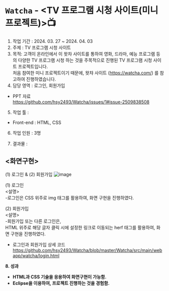 # `Watcha` - <TV 프로그램 시청 사이트(미니 프로젝트)>📺 <br>

1. 작업 기간 : 2024. 03. 27 ~ 2024. 04. 03<br>
2. 주제 : TV 프로그램 시청 사이트<br>
3. 목적: 고객이 온라인에서 이 왓챠 사이트를 통하여 영화, 드라마, 예능 프로그램 등의 다양한 TV 프로그램 시청 하는 것을 주목적으로 진행된 TV 프로그램 시청 사이트 프로젝트입니다. <br>
 처음 참여한 미니 프로젝트이기 때문에, 왓챠 사이트 (https://watcha.com/) 를 참고하여 진행하였습니다.<br>
4. 담당 영역 : 로그인, 회원가입<br>
- PPT 자료<br>
  https://github.com/hsy2493/Watcha/issues/1#issue-2509838508<br>
5. 작업 툴 : <br>
  - Front-end : HTML, CSS<br>
6. 작업 인원 : 3명<br>

7. 결과물 :
## <화면구현>
 (1) 로그인 & (2) 회원가입
   ![image](https://github.com/user-attachments/assets/760a7e75-2abf-4571-b9f1-d821ba81b02b)<br>

(1) 로그인 <br>
<설명> <br>
-로그인은 CSS 위주로 img 태그를 활용하여, 화면 구현을 진행하였다.<br>

(2) 회원가입 <br>
<설명> <br>
-회원가입 또는 다른 로그인은, <br>
HTML 위주로 해당 글자 클릭 시에 설정한 링크로 이동되는 herf 태그를 활용하여, 화면 구현을 진행하였다.<br>

* 로그인과 회원가입 상세 코드 <br>
  https://github.com/hsy2493/Watcha/blob/master/Watcha/src/main/webapp/watcha/login.html<br>

<b>8. 성과 
- HTML과 CSS 기술을 응용하여 화면구현이 가능함.<br>
- Eclipse을 이용하여, 프로젝트 진행하는 것을 경험함. 
</b>
